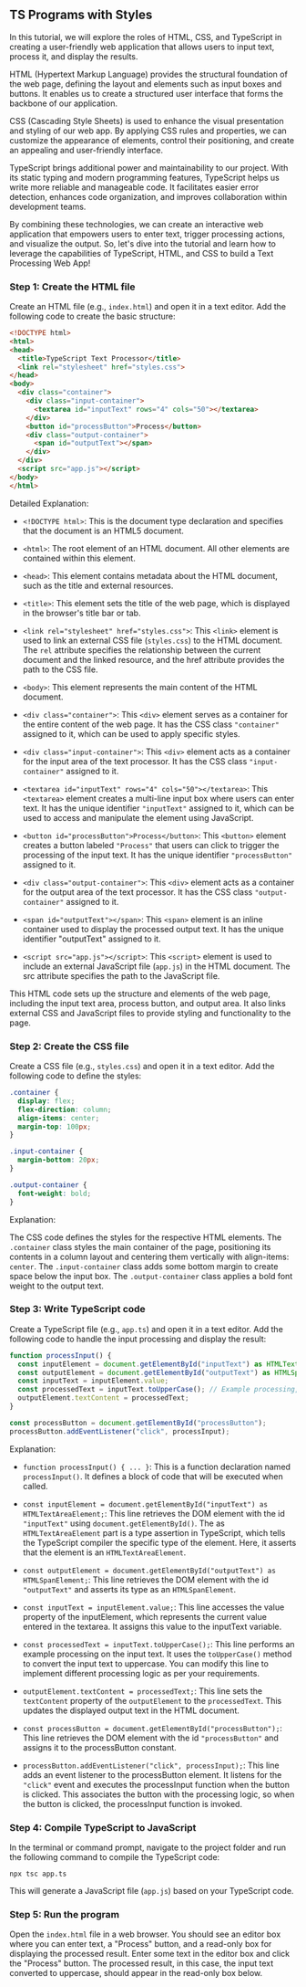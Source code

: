 ## TS Programs with Styles

In this tutorial, we will explore the roles of HTML, CSS, and TypeScript in creating a user-friendly web application that allows users to input text, process it, and display the results.

HTML (Hypertext Markup Language) provides the structural foundation of the web page, defining the layout and elements such as input boxes and buttons. It enables us to create a structured user interface that forms the backbone of our application.

CSS (Cascading Style Sheets) is used to enhance the visual presentation and styling of our web app. By applying CSS rules and properties, we can customize the appearance of elements, control their positioning, and create an appealing and user-friendly interface.

TypeScript brings additional power and maintainability to our project. With its static typing and modern programming features, TypeScript helps us write more reliable and manageable code. It facilitates easier error detection, enhances code organization, and improves collaboration within development teams.

By combining these technologies, we can create an interactive web application that empowers users to enter text, trigger processing actions, and visualize the output. So, let's dive into the tutorial and learn how to leverage the capabilities of TypeScript, HTML, and CSS to build a Text Processing Web App!

### Step 1: Create the HTML file

Create an HTML file (e.g., `index.html`) and open it in a text editor. Add the following code to create the basic structure:


``` html
<!DOCTYPE html>
<html>
<head>
  <title>TypeScript Text Processor</title>
  <link rel="stylesheet" href="styles.css">
</head>
<body>
  <div class="container">
    <div class="input-container">
      <textarea id="inputText" rows="4" cols="50"></textarea>
    </div>
    <button id="processButton">Process</button>
    <div class="output-container">
      <span id="outputText"></span>
    </div>
  </div>
  <script src="app.js"></script>
</body>
</html>
```

Detailed Explanation:

- `<!DOCTYPE html>`: This is the document type declaration and specifies that the document is an HTML5 document.

- `<html>`: The root element of an HTML document. All other elements are contained within this element.

- `<head>`: This element contains metadata about the HTML document, such as the title and external resources.

- `<title>`: This element sets the title of the web page, which is displayed in the browser's title bar or tab.

- `<link rel="stylesheet" href="styles.css">`: This `<link>` element is used to link an external CSS file (`styles.css`) to the HTML document. The `rel` attribute specifies the relationship between the current document and the linked resource, and the href attribute provides the path to the CSS file.

- `<body>`: This element represents the main content of the HTML document.

- `<div class="container">`: This `<div>` element serves as a container for the entire content of the web page. It has the CSS class `"container"` assigned to it, which can be used to apply specific styles.

- `<div class="input-container">`: This `<div>` element acts as a container for the input area of the text processor. It has the CSS class `"input-container"` assigned to it.

- `<textarea id="inputText" rows="4" cols="50"></textarea>`: This `<textarea>` element creates a multi-line input box where users can enter text. It has the unique identifier `"inputText"` assigned to it, which can be used to access and manipulate the element using JavaScript.

- `<button id="processButton">Process</button>`: This `<button>` element creates a button labeled `"Process"` that users can click to trigger the processing of the input text. It has the unique identifier `"processButton"` assigned to it.

- `<div class="output-container">`: This `<div>` element acts as a container for the output area of the text processor. It has the CSS class `"output-container"` assigned to it.

- `<span id="outputText"></span>`: This `<span>` element is an inline container used to display the processed output text. It has the unique identifier "outputText" assigned to it.

- `<script src="app.js"></script>`: This `<script>` element is used to include an external JavaScript file (`app.js`) in the HTML document. The src attribute specifies the path to the JavaScript file.

This HTML code sets up the structure and elements of the web page, including the input text area, process button, and output area. It also links external CSS and JavaScript files to provide styling and functionality to the page.

### Step 2: Create the CSS file

Create a CSS file (e.g., `styles.css`) and open it in a text editor. Add the following code to define the styles:

```css
.container {
  display: flex;
  flex-direction: column;
  align-items: center;
  margin-top: 100px;
}

.input-container {
  margin-bottom: 20px;
}

.output-container {
  font-weight: bold;
}
```

Explanation:

The CSS code defines the styles for the respective HTML elements. The `.container` class styles the main container of the page, positioning its contents in a column layout and centering them vertically with 
align-items: `center`.
The `.input-container` class adds some bottom margin to create space below the input box.
The `.output-container` class applies a bold font weight to the output text.

### Step 3: Write TypeScript code

Create a TypeScript file (e.g., `app.ts`) and open it in a text editor. Add the following code to handle the input processing and display the result:

```typescript
function processInput() {
  const inputElement = document.getElementById("inputText") as HTMLTextAreaElement;
  const outputElement = document.getElementById("outputText") as HTMLSpanElement;
  const inputText = inputElement.value;
  const processedText = inputText.toUpperCase(); // Example processing, modify as needed
  outputElement.textContent = processedText;
}

const processButton = document.getElementById("processButton");
processButton.addEventListener("click", processInput);
```

Explanation:

- `function processInput() { ... }`: This is a function declaration named `processInput()`. It defines a block of code that will be executed when called.

- `const inputElement = document.getElementById("inputText") as HTMLTextAreaElement;`: This line retrieves the DOM element with the id `"inputText"` using `document.getElementById()`. The as `HTMLTextAreaElement` part is a type assertion in TypeScript, which tells the TypeScript compiler the specific type of the element. Here, it asserts that the element is an `HTMLTextAreaElement`.

- `const outputElement = document.getElementById("outputText") as HTMLSpanElement;`: This line retrieves the DOM element with the id `"outputText"` and asserts its type as an `HTMLSpanElement`.

- `const inputText = inputElement.value;`: This line accesses the value property of the inputElement, which represents the current value entered in the textarea. It assigns this value to the inputText variable.

- `const processedText = inputText.toUpperCase();`: This line performs an example processing on the input text. It uses the `toUpperCase()` method to convert the input text to uppercase. You can modify this line to implement different processing logic as per your requirements.

- `outputElement.textContent = processedText;`: This line sets the `textContent` property of the `outputElement` to the `processedText`. This updates the displayed output text in the HTML document.

- `const processButton = document.getElementById("processButton");`: This line retrieves the DOM element with the id `"processButton"` and assigns it to the processButton constant.

- `processButton.addEventListener("click", processInput);`: This line adds an event listener to the processButton element. It listens for the `"click"` event and executes the processInput function when the button is clicked. This associates the button with the processing logic, so when the button is clicked, the processInput function is invoked.



### Step 4: Compile TypeScript to JavaScript

In the terminal or command prompt, navigate to the project folder and run the following command to compile the TypeScript code:

```csgarp
npx tsc app.ts
```

This will generate a JavaScript file (`app.js`) based on your TypeScript code.

### Step 5: Run the program

Open the `index.html` file in a web browser. You should see an editor box where you can enter text, a "Process" button, and a read-only box for 
displaying the processed result. Enter some text in the editor box and click the "Process" button. The processed result, in this case, the input text 
converted to uppercase, should appear in the read-only box below.

